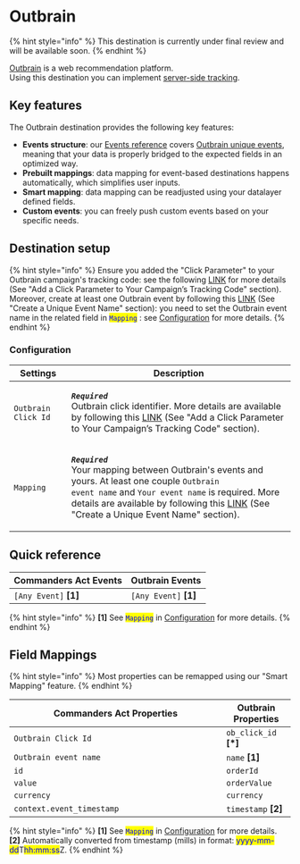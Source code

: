 # Outbrain

{% hint style="info" %}
This destination is currently under final review and will be available soon.&#x20;
{% endhint %}

[Outbrain](https://www.outbrain.com/) is a web recommendation platform.\
Using this destination you can implement [server-side tracking](https://www.outbrain.com/help/advertisers/server2server-integrations/).

## Key features

The Outbrain destination provides the following key features:

* **Events structure**: our [Events reference](https://community.commandersact.com/platform-x/developers/tracking/events-reference) covers [Outbrain unique events](https://www.outbrain.com/help/advertisers/server2server-integrations/), meaning that your data is properly bridged to the expected fields in an optimized way.
* **Prebuilt mappings**: data mapping for event-based destinations happens automatically, which simplifies user inputs.
* **Smart mapping**: data mapping can be readjusted using your datalayer defined fields.
* **Custom events**: you can freely push custom events based on your specific needs.

## Destination setup

{% hint style="info" %}
Ensure you added the "Click Parameter" to your Outbrain campaign's tracking code: see the following [LINK](https://www.outbrain.com/help/advertisers/server2server-integrations/) for more details (See "Add a Click Parameter to Your Campaign’s Tracking Code" section). Moreover, create at least one Outbrain event by following this [LINK](https://www.outbrain.com/help/advertisers/server2server-integrations/) (See "Create a Unique Event Name" section): you need to set the Outbrain event name in the related field in <mark style="color:blue;">`Mapping`</mark> : see [Configuration](outbrain.md#configuration) for more details.
{% endhint %}

### Configuration

| Settings            | Description                                                                                                                                                                                                                                                                                                                                                                                       |
| ------------------- | ------------------------------------------------------------------------------------------------------------------------------------------------------------------------------------------------------------------------------------------------------------------------------------------------------------------------------------------------------------------------------------------------- |
| `Outbrain Click Id` | <p><em><strong><code>Required</code></strong></em> <br>Outbrain click identifier. More details are available by following this <a href="https://www.outbrain.com/help/advertisers/server2server-integrations/">LINK</a> (See "Add a Click Parameter to Your Campaign’s Tracking Code" section).</p>                                                                                               |
| `Mapping`           | <p><em><strong><code>Required</code></strong></em> <br>Your mapping between Outbrain's events and yours. At least one couple <code>Outbrain event name</code> and <code>Your event name</code> is required. More details are available by following this <a href="https://www.outbrain.com/help/advertisers/server2server-integrations/">LINK</a> (See "Create a Unique Event Name" section).</p> |

## Quick reference

| Commanders Act Events  | Outbrain Events        |
| ---------------------- | ---------------------- |
| `[Any Event]` **\[1]** | `[Any Event]` **\[1]** |

{% hint style="info" %}
**\[1]** See <mark style="color:blue;">`Mapping`</mark> in [Configuration](outbrain.md#configuration) for more details.
{% endhint %}

## Field Mappings

{% hint style="info" %}
Most properties can be remapped using our "Smart Mapping" feature.
{% endhint %}

<table><thead><tr><th width="364.6685580062746">Commanders Act Properties</th><th>Outbrain Properties</th></tr></thead><tbody><tr><td><code>Outbrain Click Id</code></td><td><code>ob_click_id</code> <strong>[*]</strong></td></tr><tr><td><code>Outbrain event name</code></td><td><code>name</code> <strong>[1]</strong></td></tr><tr><td><code>id</code></td><td><code>orderId</code></td></tr><tr><td><code>value</code></td><td><code>orderValue</code></td></tr><tr><td><code>currency</code></td><td><code>currency</code></td></tr><tr><td><code>context.event_timestamp</code></td><td><code>timestamp</code> <strong>[2]</strong></td></tr></tbody></table>

{% hint style="info" %}
**\[1]** See <mark style="color:blue;">`Mapping`</mark> in [Configuration](outbrain.md#configuration) for more details.\
**\[2]** Automatically converted from timestamp (mills) in format: <mark style="color:blue;">yyyy-mm-dd</mark>T<mark style="color:blue;">hh:mm:ss</mark>Z.
{% endhint %}
